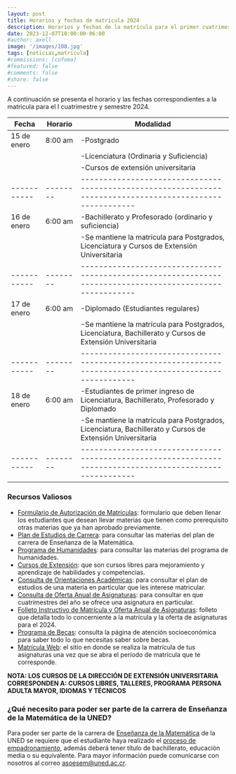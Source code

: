 ```yaml
---
layout: post
title: Horarios y fechas de matrícula 2024
description: Horarios y fechas de la matrícula para el primer cuatrimestre y semestre del 2024.
date: 2023-12-07T10:00:00-06:00
#author: axell
image: '/images/108.jpg'
tags: [noticias,matrícula]
#commissions: [cofoma]
#featured: false
#comments: false
#share: false
---
```


A continuación se presenta el horario y las fechas correspondientes a la matricula para el I cuatrimestre y semestre 2024.

|Fecha      |Horario |Modalidad                                                                                                |
|-----------|--------|---------------------------------------------------------------------------------------------------------|
|15 de enero|8:00 am |-Postgrado                                                                                               |
|           |        |-Licenciatura (Ordinaria y Suficiencia)                                                                  |
|           |        |-Cursos de extensión universitaria                                                                       |
|-----------|--------|---------------------------------------------------------------------------------------------------------|
|16 de enero|6:00 am |-Bachillerato y Profesorado (ordinario y suficiencia)                                                    |
|           |        |-Se mantiene la matrícula para Postgrados, Licenciatura y Cursos de Extensión Universitaria              |
|-----------|--------|---------------------------------------------------------------------------------------------------------|
|17 de enero|6:00 am |-Diplomado (Estudiantes regulares)                                                                       |
|           |        |-Se mantiene la matrícula para Postgrados, Licenciatura, Bachillerato y Cursos de Extensión Universitaria|
|-----------|--------|---------------------------------------------------------------------------------------------------------|
|18 de enero|6:00 am |-Estudiantes de primer ingreso de Licenciatura, Bachillerato, Profesorado y Diplomado                    |
|           |        |-Se mantiene la matrícula para Postgrados, Licenciatura, Bachillerato y Cursos de Extensión Universitaria|
|-----------|--------|---------------------------------------------------------------------------------------------------------|

### Recursos Valiosos

* [Formulario de Autorización de Matrículas][1]: formulario que deben llenar los estudiantes que desean llevar materias que tienen como prerequisito otras materias que ya han aprobado previamente.
* [Plan de Estudios de Carrera][2]: para consultar las materias del plan de carrera de Enseñanza de la Matemática.
* [Programa de Humanidades][3]: para consultar las materias del programa de humanidades.
* [Cursos de Extensión][9]: que son cursos libres para mejoramiento y aprendizaje de habilidades y competencias.
* [Consulta de Orientaciones Académicas][4]: para consultar el plan de estudios de una materia en particular que les interese matricular.
* [Consulta de Oferta Anual de Asignaturas][5]: para consultar en que cuatrimestres del año se ofrece una asignatura en particular.
* [Folleto Instructivo de Matrícula y Oferta Anual de Asignaturas][10]: folleto que detalla todo lo concerniente a la matrícula y la oferta de asignaturas para el 2024.
* [Programa de Becas][6]: consulta la página de atención socioeconómica para saber todo lo que necesitas saber sobre becas.
* [Matrícula Web][7]: el sitio en donde se realiza la matrícula de tus asignaturas una vez que se abra el período de matrícula que te corresponde.

**NOTA: LOS CURSOS DE LA DIRECCIÓN DE EXTENSIÓN UNIVERSITARIA CORRESPONDEN A: CURSOS LIBRES, TALLERES, PROGRAMA PERSONA ADULTA MAYOR, IDIOMAS Y TÉCNICOS**

### ¿Qué necesito para poder ser parte de la carrera de Enseñanza de la Matemática de la UNED?

Para poder ser parte de la carrera de [Enseñanza de la Matemática][2] de la UNED se requiere que el estudiante haya realizado el [proceso de empadronamiento][8], además deberá tener título de bachillerato, educación media o su equivalente. 
Para mayor información puede comunicarse con nosotros al correo [asoesem@uned.ac.cr](mailto:asoesem@uned.ac.cr).


[1]:https://www.uned.ac.cr/index.php/ecen/noticias/autorizaciones-de-matricula
[2]:https://www.uned.ac.cr/ecen/ensenanza-de-la-matematica
[3]:https://www.uned.ac.cr/ecsh/programa-de-humanidades
[4]:https://orientacionesacademicas.uned.ac.cr/consultas/
[5]:https://produccion.uned.ac.cr/sigoa/consultaweb3.aspx
[6]:https://www.uned.ac.cr/vida-estudiantil/servicios/dependencias/oficina-de-atencion-socioeconomica/becas
[7]:https://matriweb.uned.ac.cr/
[8]:https://www.uned.ac.cr/vida-estudiantil/servicios/dependencias/oficina-de-registro-y-administracion-estudiantil/admision-y-matricula
[9]:https://www.uned.ac.cr/oferta-educativa/cursos-de-extension
[10]:https://www.uned.ac.cr/sites/default/files/2023-12/INSTRUCTIVO-I-2024_0.pdf
